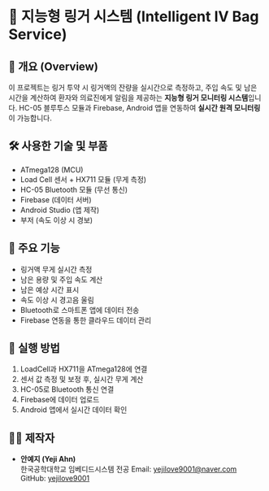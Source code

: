 # 🧠 지능형 링거 시스템 (Intelligent IV Bag Service)

## 📌 개요 (Overview)

이 프로젝트는 링거 투약 시 링거액의 잔량을 실시간으로 측정하고, 주입 속도 및 남은 시간을 계산하여 환자와 의료진에게 알림을 제공하는 **지능형 링거 모니터링 시스템**입니다.
HC-05 블루투스 모듈과 Firebase, Android 앱을 연동하여 **실시간 원격 모니터링**이 가능합니다.

## 🛠 사용한 기술 및 부품

- ATmega128 (MCU)
- Load Cell 센서 + HX711 모듈 (무게 측정)
- HC-05 Bluetooth 모듈 (무선 통신)
- Firebase (데이터 서버)
- Android Studio (앱 제작)
- 부저 (속도 이상 시 경보)

## 🧩 주요 기능

- 링거액 무게 실시간 측정
- 남은 용량 및 주입 속도 계산
- 남은 예상 시간 표시
- 속도 이상 시 경고음 울림
- Bluetooth로 스마트폰 앱에 데이터 전송
- Firebase 연동을 통한 클라우드 데이터 관리

## 🚀 실행 방법

1. LoadCell과 HX711을 ATmega128에 연결
2. 센서 값 측정 및 보정 후, 실시간 무게 계산
3. HC-05로 Bluetooth 통신 연결
4. Firebase에 데이터 업로드
5. Android 앱에서 실시간 데이터 확인

## 🙋‍♀️ 제작자

- **안예지 (Yeji Ahn)**  
  한국공학대학교 임베디드시스템 전공
  Email: yejilove9001@naver.com  
  GitHub: [yejilove9001](https://github.com/yejilove9001)
